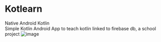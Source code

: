 # Kotlearn
Native Android Kotlin  
Simple Kotlin Android App to teach kotlin linked to firebase db, a school project
![image](https://user-images.githubusercontent.com/23114942/112512865-bb4b8480-8dce-11eb-958e-23d55227ff70.png)

